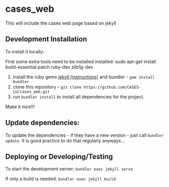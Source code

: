 # cases_web
This will include the cases web page based on jekyll

## Development Installation
To install it locally:

First some extra tools need to be installed installed:
sudo apt-get install build-essential patch ruby-dev zlib1g-dev

1. install the ruby gems [jekyll (instructions)](https://jekyllrb.com/docs/installation/) and bundler - ```gem install bundler```
2. clone this repository - ```git clone https://github.com/CASES-LU/cases_web.git```
3. run ```bundler install``` to install all dependencies for the project.

Make it nice!!!

## Update dependencies:

To update the dependencies - if they have a new version - just call ```bundler update```. It is good practice to do that regularly anyways...

## Deploying or Developing/Testing

To start the development server: ```bundler exec jekyll serve```

If only a build is needed: ```bundler exec jekyll build```
